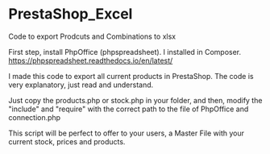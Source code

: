 # PrestaShop_Excel
Code to export Prodcuts and Combinations to xlsx

First step, install PhpOffice (phpspreadsheet). I installed in Composer.
https://phpspreadsheet.readthedocs.io/en/latest/

I made this code to export all current products in PrestaShop.
The code is very explanatory, just read and understand.

Just copy the products.php or stock.php in your folder, and then, modify the "include" and "require" with the correct path to the file of PhpOffice and connection.php

This script will be perfect to offer to your users, a Master File with your current stock, prices and products.
